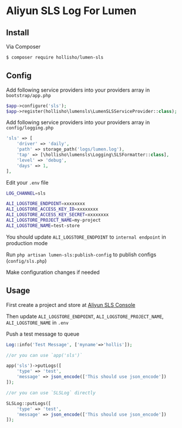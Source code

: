 # Aliyun SLS Log For Lumen


## Install

Via Composer

``` bash
$ composer require hollisho/lumen-sls
```

## Config

Add following service providers into your providers array in `bootstrap/app.php`

```php
$app->configure('sls');
$app->register(hollisho\lumensls\LumenSLSServiceProvider::class);
```

Add following service providers into your providers array in `config/logging.php`

```php
'sls' => [
    'driver' => 'daily',
    'path' => storage_path('logs/lumen.log'),
    'tap' => [\hollisho\lumensls\Logging\SLSFormatter::class],
    'level' => 'debug',
    'days' => 1,
],
```

Edit your `.env` file

```bash
LOG_CHANNEL=sls

ALI_LOGSTORE_ENDPOINT=xxxxxxxx
ALI_LOGSTORE_ACCESS_KEY_ID=xxxxxxxx
ALI_LOGSTORE_ACCESS_KEY_SECRET=xxxxxxxx
ALI_LOGSTORE_PROJECT_NAME=my-project
ALI_LOGSTORE_NAME=test-store
```
You should update `ALI_LOGSTORE_ENDPOINT` to `internal endpoint` in production mode

Run `php artisan lumen-sls:publish-config` to publish configs (`config/sls.php`)

Make configuration changes if needed

## Usage

First create a project and store at [Aliyun SLS Console](https://sls.console.aliyun.com/)

Then update `ALI_LOGSTORE_ENDPOINT`, `ALI_LOGSTORE_PROJECT_NAME`, `ALI_LOGSTORE_NAME` in `.env`

Push a test message to queue

```php
Log::info('Test Message', ['myname'=>'hollis']);

//or you can use `app('sls')` 

app('sls')->putLogs([
	'type' => 'test',
	'message' => json_encode(['This should use json_encode'])
]);

//or you can use `SLSLog` directly 

SLSLog::putLogs([
	'type' => 'test',
	'message' => json_encode(['This should use json_encode'])
]);
```
